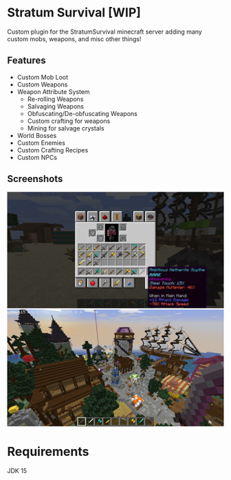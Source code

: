 # Stratum Survival [WIP]

Custom plugin for the StratumSurvival minecraft server adding many custom mobs, weapons,
and misc other things!

## Features

* Custom Mob Loot
* Custom Weapons
* Weapon Attribute System
    * Re-rolling Weapons
    * Salvaging Weapons
    * Obfuscating/De-obfuscating Weapons
    * Custom crafting for weapons
    * Mining for salvage crystals
* World Bosses
* Custom Enemies
* Custom Crafting Recipes
* Custom NPCs

## Screenshots

![CustomAttributes](./images/CustomAttributes.png)
![Stratum](./images/Stratum.png)

# Requirements

JDK 15